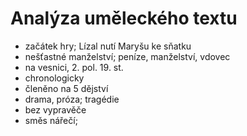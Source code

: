 # Analýza uměleckého textu
* začátek hry; Lízal nutí Maryšu ke sňatku
* nešťastné manželství; peníze, manželství, vdovec
* na vesnici, 2. pol. 19. st.
* chronologicky
* členěno na 5 dějství
* drama, próza; tragédie
* bez vypravěče
* směs nářečí; 